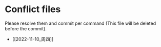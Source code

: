 # Conflict files
Please resolve them and commit per command (This file will be deleted before the commit).
- [[2022-11-10_周四]]